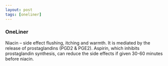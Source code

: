 ```yaml
---
layout: post
tags: [oneliner]
---
```



### OneLiner

Niacin – side effect flushing, itching and warmth. It is mediated by the release of prostaglandins (PGD2 & PGE2). Aspirin, which inhibits prostaglandin synthesis, can reduce the side effects if given 30-60 minutes before niacin.
